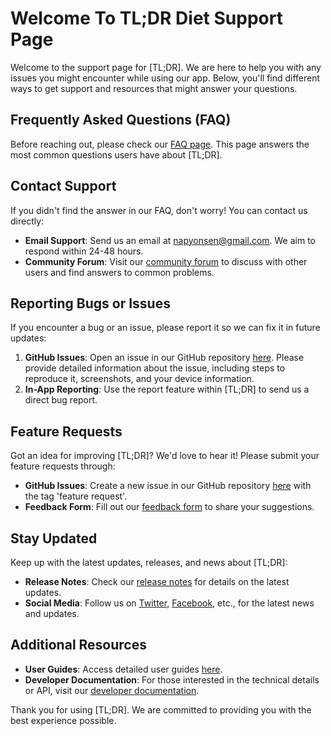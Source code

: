 # Welcome To TL;DR Diet Support Page

Welcome to the support page for [TL;DR]. We are here to help you with any issues you might encounter while using our app. Below, you'll find different ways to get support and resources that might answer your questions.

## Frequently Asked Questions (FAQ)

Before reaching out, please check our [FAQ page](link-to-your-faq). This page answers the most common questions users have about [TL;DR].

## Contact Support

If you didn't find the answer in our FAQ, don't worry! You can contact us directly:

- **Email Support**: Send us an email at [napyonsen@gmail.com](mailto:napyonsen@gmail.com). We aim to respond within 24-48 hours.
- **Community Forum**: Visit our [community forum](link-to-your-forum) to discuss with other users and find answers to common problems.

## Reporting Bugs or Issues

If you encounter a bug or an issue, please report it so we can fix it in future updates:

1. **GitHub Issues**: Open an issue in our GitHub repository [here](link-to-your-github-issues). Please provide detailed information about the issue, including steps to reproduce it, screenshots, and your device information.
2. **In-App Reporting**: Use the report feature within [TL;DR] to send us a direct bug report.

## Feature Requests

Got an idea for improving [TL;DR]? We'd love to hear it! Please submit your feature requests through:

- **GitHub Issues**: Create a new issue in our GitHub repository [here](link-to-your-github-issues) with the tag 'feature request'.
- **Feedback Form**: Fill out our [feedback form](link-to-your-feedback-form) to share your suggestions.

## Stay Updated

Keep up with the latest updates, releases, and news about [TL;DR]:

- **Release Notes**: Check our [release notes](link-to-release-notes) for details on the latest updates.
- **Social Media**: Follow us on [Twitter](Twitter-link), [Facebook](Facebook-link), etc., for the latest news and updates.

## Additional Resources

- **User Guides**: Access detailed user guides [here](link-to-user-guides).
- **Developer Documentation**: For those interested in the technical details or API, visit our [developer documentation](link-to-developer-docs).

Thank you for using [TL;DR]. We are committed to providing you with the best experience possible.
